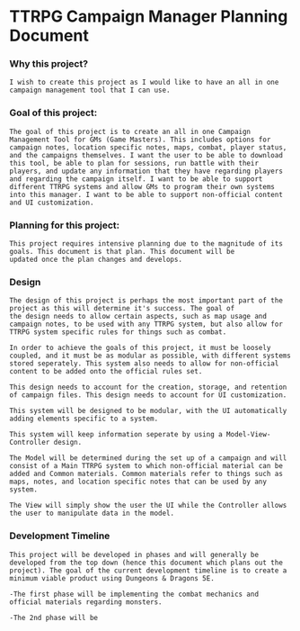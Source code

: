 # TTRPG Campaign Manager Planning Document 

### Why this project?
    I wish to create this project as I would like to have an all in one campaign management tool that I can use. 

### Goal of this project: 
    The goal of this project is to create an all in one Campaign Management Tool for GMs (Game Masters). This includes options for campaign notes, location specific notes, maps, combat, player status, and the campaigns themselves. I want the user to be able to download this tool, be able to plan for sessions, run battle with their players, and update any information that they have regarding players and regarding the campaign itself. I want to be able to support different TTRPG systems and allow GMs to program their own systems into this manager. I want to be able to support non-official content and UI customization.

### Planning for this project: 
    This project requires intensive planning due to the magnitude of its goals. This document is that plan. This document will be 
    updated once the plan changes and develops. 

### Design
    The design of this project is perhaps the most important part of the project as this will determine it's success. The goal of 
    the design needs to allow certain aspects, such as map usage and campaign notes, to be used with any TTRPG system, but also allow for TTRPG system specific rules for things such as combat.

    In order to achieve the goals of this project, it must be loosely coupled, and it must be as modular as possible, with different systems stored seperately. This system also needs to allow for non-official content to be added onto the official rules set. 

    This design needs to account for the creation, storage, and retention of campaign files. This design needs to account for UI customization.

    This system will be designed to be modular, with the UI automatically adding elements specific to a system. 

    This system will keep information seperate by using a Model-View-Controller design. 
    
    The Model will be determined during the set up of a campaign and will consist of a Main TTRPG system to which non-official material can be added and Common materials. Common materials refer to things such as maps, notes, and location specific notes that can be used by any system. 

    The View will simply show the user the UI while the Controller allows the user to manipulate data in the model. 

### Development Timeline
    This project will be developed in phases and will generally be developed from the top down (hence this document which plans out the project). The goal of the current development timeline is to create a minimum viable product using Dungeons & Dragons 5E.
    
    -The first phase will be implementing the combat mechanics and official materials regarding monsters.

    -The 2nd phase will be 